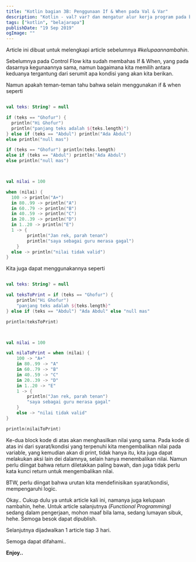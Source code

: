 ```yaml
---
title: "Kotlin bagian 3B: Penggunaan If & When pada Val & Var"
description: "Kotlin - val? var? dan mengatur alur kerja program pada bahasa kotlin"
tags: ["kotlin", "belajarapa"]
publishDate: "19 Sep 2019"
ogImage: ""
---
```


Article ini dibuat untuk melengkapi article sebelumnya _#kelupaannambahin_.

Sebelumnya pada Control Flow kita sudah membahas If & When, yang pada dasarnya kegunaannya sama, namun bagaimana kita memilih antara keduanya tergantung dari serumit apa kondisi yang akan kita berikan.

Namun apakah teman-teman tahu bahwa selain menggunakan if & when seperti

```kotlin

val teks: String? = null

if (teks == "Ghofur") {
  println("Hi Ghofur")
  println("panjang teks adalah ${teks.length}")
} else if (teks == "Abdul") println("Ada Abdul")
else println("null mas")

if (teks == "Ghofur") println(teks.length)
else if (teks == "Abdul") println("Ada Abdul")
else println("null mas")



val nilai = 100

when (nilai) {
  100 -> println("A+")
  in 80..99 -> println("A")
  in 60..79 -> println("B")
  in 40..59 -> println("C")
  in 20..39 -> println("D")
  in 1..20 -> println("E")
  1 -> {
		println("Jan rek, parah tenan")
		println("saya sebagai guru merasa gagal")
	}
  else -> println("nilai tidak valid")
}
```

Kita juga dapat menggunakannya seperti

```kotlin

val teks: String? = null

val teksToPrint = if (teks == "Ghofur") {
	println("Hi Ghofur")
	"panjang teks adalah ${teks.length}"
} else if (teks == "Abdul") "Ada Abdul" else "null mas"

println(teksToPrint)



val nilai = 100

val nilaToPrint = when (nilai) {
	100 -> "A+"
	in 80..99 -> "A"
	in 60..79 -> "B"
	in 40..59 -> "C"
	in 20..39 -> "D"
	in 1..20 -> "E"
	1 -> {
		println("Jan rek, parah tenan")
		"saya sebagai guru merasa gagal"
	}
	else -> "nilai tidak valid"
}

println(nilaiToPrint)
```

Ke-dua block kode di atas akan menghasilkan nilai yang sama. Pada kode di atas ini dari syarat/kondisi yang terpenuhi kita mengembalikan nilai pada variable, yang kemudian akan di print, tidak hanya itu, kita juga dapat melakukan aksi lain dei dalamnya, selain hanya menembalikan nilai. Namun perlu diingat bahwa return diletakkan paling bawah, dan juga tidak perlu kata kunci return untuk mengembalikan nilai.

BTW, perlu diingat bahwa urutan kita mendefinisikan syarat/kondisi, mempengaruhi logic.

Okay.. Cukup dulu ya untuk article kali ini, namanya juga kelupaan nambahin, hehe. Untuk article salanjutnya _(Functional Programming)_ sedang dalam pengerjaan, mohon maaf bila lama, sedang lumayan sibuk, hehe. Semoga besok dapat dipublish.

Selanjutnya dijadwalkan 1 article tiap 3 hari.

Semoga dapat difahami..

**Enjoy..**
